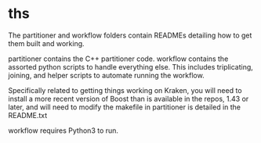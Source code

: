 ths
===
The partitioner and workflow folders contain READMEs detailing how to get them built and working.

partitioner contains the C++ partitioner code.
workflow contains the assorted python scripts to handle everything else. This includes triplicating, joining, 
and helper scripts to automate running the workflow.

Specifically related to getting things working on Kraken, you will need to install a more recent version of Boost than
is available in the repos, 1.43 or later, and will need to modify the makefile in partitioner is detailed in the README.txt

workflow requires Python3 to run.
